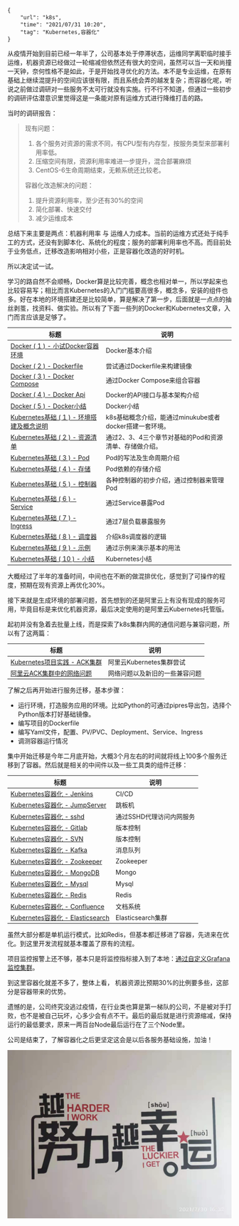 ```
{
    "url": "k8s",
    "time": "2021/07/31 10:20",
    "tag": "Kubernetes,容器化"
}
```

从疫情开始到目前已经一年半了，公司基本处于停滞状态，运维同学离职临时接手运维，机器资源已经做过一轮缩减但依然还有很大的空间，虽然可以当一天和尚撞一天钟，奈何性格不是如此，于是开始找寻优化的方法。本不是专业运维，在原有基础上继续混提升的空间应该很有限，而且系统会弄的越发复杂；而容器化呢，听说之前做过调研对一些服务不太可行就没有实施。行不行不知道，但通过一些初步的调研评估潜意识里觉得这是一条能对原有运维方式进行降维打击的路。

当时的调研报告：

> 现有问题：
>
> 1. 各个服务对资源的需求不同，有CPU型有内存型，按服务类型来部署利用率低。
> 2. 压缩空间有限，资源利用率难进一步提升，混合部署麻烦
> 3. CentOS-6生命周期结束，无赖系统还比较老。
>
> 容器化改造解决的问题：
>
> 1. 提升资源利用率，至少还有30%的空间
> 2. 简化部署、快速交付
> 3. 减少运维成本

总结下来主要是两点：机器利用率 与 运维人力成本。当前的运维方式还处于纯手工的方式，还没有到脚本化、系统化的程度；服务的部署利用率也不高。而目前处于业务低点，迁移改造影响相对小些，正是容器化改造的好时机。

所以决定试一试。

学习的路自然不会顺畅，Docker算是比较完善，概念也相对单一，所以学起来也比较容易写；相比而言Kubernetes的入门门槛要高很多，概念多，安装的组件也多。好在本地的环境搭建还是比较简单，算是解决了第一步，后面就是一点点的抽丝剥茧，找资料、做实验。所以有了下面一些列的Docker和Kubernetes文章，入门而言应该是足够了。

| 标题                                                        | 说明                                                    |
| ----------------------------------------------------------- | ------------------------------------------------------- |
| [Docker ( 1 ) - 小试Docker容器环境](docker-start.html)      | Docker基本介绍                                          |
| [Docker ( 2 ) - Dockerfile](dockerfile.html)                | 尝试通过Dockerfile来构建镜像                            |
| [Docker ( 3 ) - Docker Compose](docker-compose.html)        | 通过Docker Compose来组合容器                            |
| [Docker ( 4 ) - Docker Api](docker-api.html)                | Docker的API接口与基本架构介绍                           |
| [Docker ( 5 ) - Docker小结](docker-summary.html)            | Docker小结                                              |
| [Kubernetes基础 ( 1 ) - 环境搭建及概念说明](k8s-start.html) | k8s基础概念介绍，能通过minukube或者docker搭建一套环境。 |
| [Kubernetes基础 ( 2 ) - 资源清单](k8s-yaml.html)            | 通过2、3、4三个章节对基础的Pod和资源清单、存储做介绍。  |
| [Kubernetes基础 ( 3 ) - Pod](k8s-pod.html)                  | Pod的写法及生命周期介绍                                 |
| [Kubernetes基础 ( 4 ) - 存储](k8s-storage.html)             | Pod依赖的存储介绍                                       |
| [Kubernetes基础 ( 5 ) - 控制器](k8s-controller.html)        | 各种控制器的初步介绍，通过控制器来管理Pod               |
| [Kubernetes基础 ( 6 ) - Service](k8s-service.html)          | 通过Service暴露Pod                                      |
| [Kubernetes基础 ( 7 ) - Ingress](k8s-ingress.html)          | 通过7层负载暴露服务                                     |
| [Kubernetes基础 ( 8 ) - 调度器](k8s-scheduler.html)         | 介绍k8s调度器的逻辑                                     |
| [Kubernetes基础 ( 9 ) - 示例](k8s-example.html)             | 通过示例来演示基本的用法                                |
| [Kubernetes基础 ( 10 ) - 小结](k8s-summary.html)            | Kubernetes小结                                          |

大概经过了半年的准备时间，中间也在不断的做混排优化，感觉到了可操作的程度，预期在现有资源上再优化30%。

接下来就是生成环境的部署问题，首先想到的还是阿里云上有没有现成的服务可用，毕竟目标是来优化机器资源，最后决定使用的是阿里云Kubernetes托管版。

起初并没有急着去批量上线，而是探索了k8s集群内网的通信问题与兼容问题，所以有了这两篇：

| 标题                                                | 说明                           |
| --------------------------------------------------- | ------------------------------ |
| [Kubernetes项目实践 - ACK集群](k8s-online.html)     | 阿里云Kubernetes集群尝试       |
| [阿里云ACK集群中的网络问题](ack-network-issue.html) | 网络问题以及新旧的一些兼容问题 |

了解之后再开始进行服务迁移，基本步骤：

- 运行环境，打造服务应用的环境。比如Python的可通过pipres导出包，选择个Python版本打好基础镜像。
- 编写项目的Dockerfile
- 编写Yaml文件，配置、PV/PVC、Deployment、Service、Ingress
- 调测容器运行情况

集中开始迁移是今年二月底开始，大概3个月左右的时间就将线上100多个服务迁移到了容器。然后就是相关的中间件以及一些工具类的组件迁移：

| 标题                                          | 说明                     |
| ----------------------------------------------- | ------------------------ |
|[Kubernetes容器化 - Jenkins](jenkins-in-k8s.html)|CI/CD|
|[Kubernetes容器化 - JumpServer](jumpserver-in-k8s.html)|跳板机|
|[Kubernetes容器化 - sshd](sshd-in-k8s.html)|通过SSHD代理访问内网服务|
|[Kubernetes容器化 - Gitlab](gitlab-in-k8s.html)|版本控制|
|[Kubernetes容器化 - SVN](svn-in-k8s.html)|版本控制|
|[Kubernetes容器化 - Kafka](kafka-in-k8s.html)|消息队列|
|[Kubernetes容器化 - Zookeeper](zookeeper-in-k8s.html)|Zookeeper|
|[Kubernetes容器化 - MongoDB](mongo-in-k8s.html)|Mongo|
|[Kubernetes容器化 - Mysql](mysql-in-k8s.html)|Mysql|
|[Kubernetes容器化 - Redis](redis-in-k8s.html)|Redis|
|[Kubernetes容器化 - Confluence](confluence-in-k8s.html)|文档系统|
|[Kubernetes容器化 - Elasticsearch](elasticsearch-in-k8s.html)|Elasticsearch集群|

虽然大部分都是单机运行模式，比如Redis，但基本都迁移进了容器，先进来在优化。到这里开发流程就基本覆盖了原有的流程。

项目监控报警上还不够，基本只是将监控指标接入到了本地：[通过自定义Grafana监控集群](grafana-k8s.html)。

到这里容器化就差不多了，整体上看， 机器资源比预期30%的比例要多些，这部分是容器带来的优势。

遗憾的是，公司终究没逃过疫情，在行业类也算是第一梯队的公司，不是被对手打败，也不是被自己玩坏，心多少会有点不干。最后的最后就是进行资源缩减，保持运行的最低要求，原来一两百台Node最后运行在了三个Node里。

公司是结束了，了解容器化之后更坚定这会是以后各服务基础设施，加油！

![](../../static/uploads/WechatIMG766.jpeg)